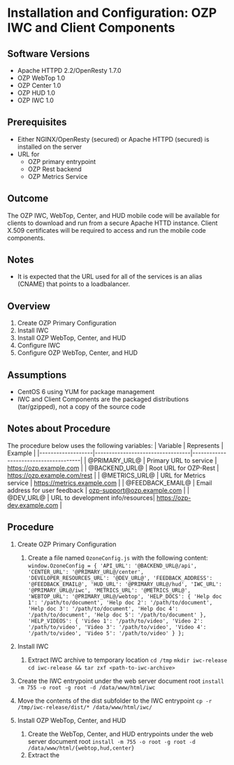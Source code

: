 # Installation and Configuration: OZP IWC and Client Components #

## Software Versions ##
* Apache HTTPD 2.2/OpenResty 1.7.0
* OZP WebTop 1.0
* OZP Center 1.0
* OZP HUD 1.0
* OZP IWC 1.0


## Prerequisites ##
* Either NGINX/OpenResty (secured) or Apache HTTPD (secured) is installed on the server
* URL for
  * OZP primary entrypoint
  * OZP Rest backend
  * OZP Metrics Service

## Outcome ##

The OZP IWC, WebTop, Center, and HUD mobile code will be available for clients to download
and run from a secure Apache HTTD instance.  Client X.509 certificates will be required
to access and run the mobile code components.

## Notes ##
* It is expected that the URL used for all of the services is an alias (CNAME) that points to a
loadbalancer.

## Overview ##

1. Create OZP Primary Configuration
2. Install IWC
2. Install OZP WebTop, Center, and HUD
3. Configure IWC
3. Configure OZP WebTop, Center, and HUD


## Assumptions ##
* CentOS 6 using YUM for package management
* IWC and Client Components are the packaged distributions (tar/gzipped), not a copy of the source code

## Notes about Procedure ##
The procedure below uses the following variables:
| Variable          | Represents                       | Example                              |
|-------------------|----------------------------------|--------------------------------------|
| @PRIMARY_URL@     | Primary URL to service           | https://ozp.example.com              |
| @BACKEND_URL@     | Root URL for OZP-Rest            | https://ozp.example.com/rest         |
| @METRICS_URL@     | URL for Metrics service          | https://metrics.example.com          |
| @FEEDBACK_EMAIL@  | Email address for user feedback  | ozp-support@ozp.example.com          |
| @DEV_URL@         | URL to development info/resources| https://ozp-dev.example.com          |


## Procedure ##

1. Create OZP Primary Configuration
    1. Create a file named `OzoneConfig.js` with the following content:
      `window.OzoneConfig = {
            'API_URL': '@BACKEND_URL@/api',
            'CENTER_URL': '@PRIMARY_URL@/center',
            'DEVELOPER_RESOURCES_URL': '@DEV_URL@',
            'FEEDBACK_ADDRESS': '@FEEDBACK_EMAIL@',
            'HUD_URL': '@PRIMARY_URL@/hud',
            'IWC_URL': '@PRIMARY_URL@/iwc',
            'METRICS_URL': '@METRICS_URL@',
            'WEBTOP_URL': '@PRIMARY_URL@/webtop',
            'HELP_DOCS': {
                'Help doc 1': '/path/to/document',
                'Help doc 2': '/path/to/document',
                'Help doc 3': '/path/to/document',
                'Help doc 4': '/path/to/document',
                'Help doc 5': '/path/to/document'
            },
            'HELP_VIDEOS': {
                'Video 1': '/path/to/video',
                'Video 2': '/path/to/video',
                'Video 3': '/path/to/video',
                'Video 4': '/path/to/video',
                'Video 5': '/path/to/video'
            }
        };`
    
2. Install IWC
   1. Extract IWC archive to temporary location
      `cd /tmp`
      `mkdir iwc-release`
      `cd iwc-release && tar zxf <path-to-iwc-archive>`
  2. Create the IWC entrypoint under the web server document root
     `install -m 755 -o root -g root -d /data/www/html/iwc`
  3. Move the contents of the dist subfolder to the IWC entrypoint
     `cp -r /tmp/iwc-release/dist/* /data/www/html/iwc/`
3. Install OZP WebTop, Center, and HUD
   1. Create the WebTop, Center, and HUD entrypoints under the web server document root
      `install -m 755 -o root -g root -d /data/www/html/{webtop,hud,center}`
   2. Extract the 
